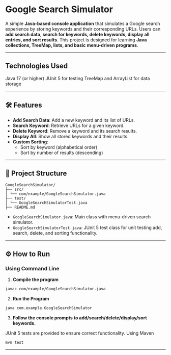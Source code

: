 # Google Search Simulator

A simple **Java-based console application** that simulates a Google search experience by storing keywords and their corresponding URLs. Users can **add search data, search for keywords, delete keywords, display all entries, and sort results**. This project is designed for learning **Java collections, TreeMap, lists, and basic menu-driven programs**.

---

## Technologies Used

Java 17 (or higher)
JUnit 5 for testing
TreeMap and ArrayList for data storage

---

## 🛠 Features

- **Add Search Data**: Add a new keyword and its list of URLs.
- **Search Keyword**: Retrieve URLs for a given keyword.
- **Delete Keyword**: Remove a keyword and its search results.
- **Display All**: Show all stored keywords and their results.
- **Custom Sorting**: 
  - Sort by keyword (alphabetical order)  
  - Sort by number of results (descending)

---

## 📂 Project Structure
```plaintext
GoogleSearchSimulator/
├── src/
│ └── com/example/GoogleSearchSimulator.java
├── test/
│ └── GoogleSearchSimulatorTest.java
├── README.md
```

- `GoogleSearchSimulator.java`: Main class with menu-driven search simulator.
- `GoogleSearchSimulatorTest.java`: JUnit 5 test class for unit testing add, search, delete, and sorting functionality.

---

## ⚙️ How to Run

### Using Command Line

1. **Compile the program**
```bash
javac com/example/GoogleSearchSimulator.java
```
2. **Run the Program**
```bash
java com.example.GoogleSearchSimulator
```
3. **Follow the console prompts to add/search/delete/display/sort keywords.**

JUnit 5 tests are provided to ensure correct functionality.
Using Maven
```bash
mvn test
```
__________________________________________________________________________________________________________________________________________________________________________________________________________________________
